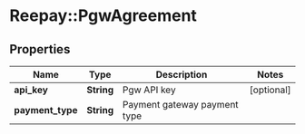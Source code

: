 # Reepay::PgwAgreement

## Properties
Name | Type | Description | Notes
------------ | ------------- | ------------- | -------------
**api_key** | **String** | Pgw API key | [optional] 
**payment_type** | **String** | Payment gateway payment type | 


